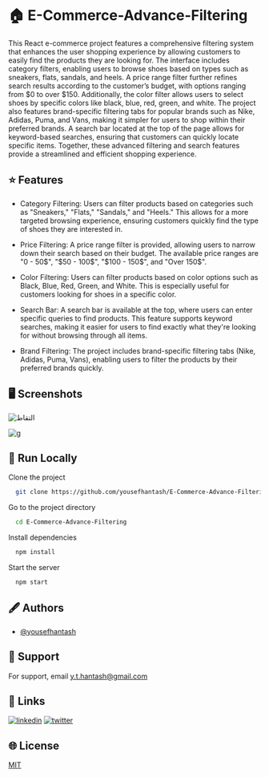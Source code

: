 
# 🏠 E-Commerce-Advance-Filtering

This React e-commerce project features a comprehensive filtering system that enhances the user shopping experience by allowing customers to easily find the products they are looking for. The interface includes category filters, enabling users to browse shoes based on types such as sneakers, flats, sandals, and heels. A price range filter further refines search results according to the customer’s budget, with options ranging from $0 to over $150. Additionally, the color filter allows users to select shoes by specific colors like black, blue, red, green, and white. The project also features brand-specific filtering tabs for popular brands such as Nike, Adidas, Puma, and Vans, making it simpler for users to shop within their preferred brands. A search bar located at the top of the page allows for keyword-based searches, ensuring that customers can quickly locate specific items. Together, these advanced filtering and search features provide a streamlined and efficient shopping experience.


## ⭐ Features

- Category Filtering: Users can filter products based on categories such as "Sneakers," "Flats," "Sandals," and "Heels." This allows for a more targeted browsing experience, ensuring customers quickly find the type of shoes they are interested in.
  
- Price Filtering: A price range filter is provided, allowing users to narrow down their search based on their budget. The available price ranges are "0 - 50$", "$50 - 100$", "$100 - 150$", and "Over 150$".

- Color Filtering: Users can filter products based on color options such as Black, Blue, Red, Green, and White. This is especially useful for customers looking for shoes in a specific color.

- Search Bar: A search bar is available at the top, where users can enter specific queries to find products. This feature supports keyword searches, making it easier for users to find exactly what they're looking for without browsing through all items.

- Brand Filtering: The project includes brand-specific filtering tabs (Nike, Adidas, Puma, Vans), enabling users to filter the products by their preferred brands quickly.



## 🖥️ Screenshots

![التقاط](https://github.com/user-attachments/assets/68a0b633-0991-4dc8-aabb-7d1c930f3c6b)



![g](https://github.com/user-attachments/assets/1a62ce2e-6259-4486-9062-f7e56783160a)




## 🚀 Run Locally

Clone the project

```bash
  git clone https://github.com/yousefhantash/E-Commerce-Advance-Filtering.git
```

Go to the project directory

```bash
  cd E-Commerce-Advance-Filtering
```

Install dependencies

```bash
  npm install
```

Start the server

```bash
  npm start
```


## 🖋️ Authors

- [@yousefhantash](https://github.com/yousefhantash)


## 📧 Support

For support, email y.t.hantash@gmail.com 


## 🔗 Links

[![linkedin](https://img.shields.io/badge/linkedin-0A66C2?style=for-the-badge&logo=linkedin&logoColor=white)](https://www.linkedin.com/in/yousef-hantash-01a64b311/)
[![twitter](https://img.shields.io/badge/twitter-1DA1F2?style=for-the-badge&logo=twitter&logoColor=white)](https://x.com/youssoo_7)


## 🌐 License

[MIT](https://github.com/yousefhantash/E-Commerce-Advance-Filtering/blob/master/LICENSE)
